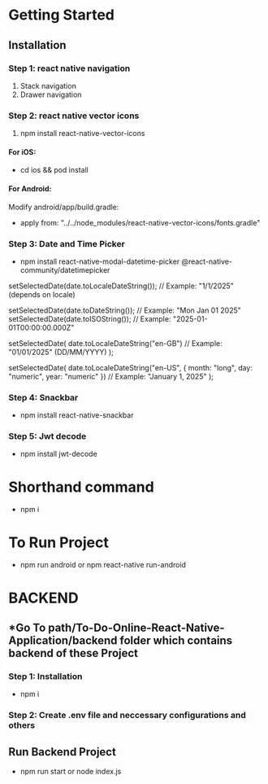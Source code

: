 # Getting Started

## Installation

### Step 1: react native navigation

1. Stack navigation
2. Drawer navigation

### Step 2: react native vector icons

1. npm install react-native-vector-icons

#### For iOS:

- cd ios && pod install

#### For Android:

Modify android/app/build.gradle:

- apply from: "../../node_modules/react-native-vector-icons/fonts.gradle"

### Step 3: Date and Time Picker

- npm install react-native-modal-datetime-picker @react-native-community/datetimepicker

setSelectedDate(date.toLocaleDateString()); // Example: "1/1/2025" (depends on locale)

setSelectedDate(date.toDateString()); // Example: "Mon Jan 01 2025"
setSelectedDate(date.toISOString()); // Example: "2025-01-01T00:00:00.000Z"

setSelectedDate(
date.toLocaleDateString("en-GB") // Example: "01/01/2025" (DD/MM/YYYY)
);

setSelectedDate(
date.toLocaleDateString("en-US", { month: "long", day: "numeric", year: "numeric" })
// Example: "January 1, 2025"
);

### Step 4: Snackbar

- npm install react-native-snackbar

### Step 5: Jwt decode

- npm install jwt-decode


# Shorthand command

- npm i


# To Run Project

- npm run android or npm react-native run-android

# BACKEND

## *Go To path/To-Do-Online-React-Native-Application/backend folder which contains backend of these Project

### Step 1: Installation

- npm i

### Step 2: Create .env file and neccessary configurations and others

## Run Backend Project

- npm run start or node index.js
